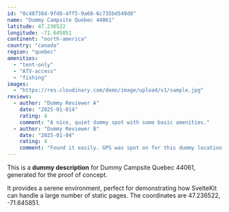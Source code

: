 ```yaml
---
id: "0c48738d-9fd8-4ff5-9a68-6c735bd549d8"
name: "Dummy Campsite Quebec 44061"
latitude: 47.236522
longitude: -71.645851
continent: "north-america"
country: "canada"
region: "quebec"
amenities:
  - "tent-only"
  - "ATV-access"
  - "fishing"
images:
  - "https://res.cloudinary.com/demo/image/upload/v1/sample.jpg"
reviews:
  - author: "Dummy Reviewer A"
    date: "2025-01-014"
    rating: 4
    comment: "A nice, quiet dummy spot with some basic amenities."
  - author: "Dummy Reviewer B"
    date: "2025-01-04"
    rating: 4
    comment: "Found it easily. GPS was spot on for this dummy location."
---
```


This is a **dummy description** for Dummy Campsite Quebec 44061, generated for the proof of concept.

It provides a serene environment, perfect for demonstrating how SvelteKit can handle a large number of static pages. The coordinates are 47.236522, -71.645851.
